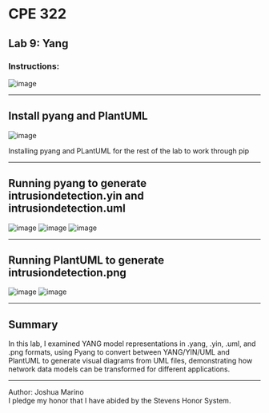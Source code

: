 
# CPE 322
## Lab 9: Yang
### Instructions:
![image](https://github.com/user-attachments/assets/4e673110-a9fc-40c6-9aee-33d1fe27ebf4)




---

## Install pyang and PlantUML
![image](https://github.com/user-attachments/assets/a3ef7039-a151-4c73-982c-088732ee5a9d)

Installing pyang and PLantUML for the rest of the lab to work through pip

---

## Running pyang to generate intrusiondetection.yin and intrusiondetection.uml
![image](https://github.com/user-attachments/assets/755ac545-ac76-4c46-9b14-6c6e664beefa)
![image](https://github.com/user-attachments/assets/9877edbc-49b0-44d6-beea-7c3f8e350917)
![image](https://github.com/user-attachments/assets/c7693f2c-21ca-44f0-9312-b658886c3349)


---

## Running PlantUML to generate intrusiondetection.png
![image](https://github.com/user-attachments/assets/68914e06-aa87-47e8-82ba-801b64891d25)
![image](https://github.com/user-attachments/assets/8f98e1ac-f5f6-4383-9829-c519887ddde9)


--- 

## Summary
In this lab, I examined YANG model representations in .yang, .yin, .uml, and .png formats, using Pyang to convert between YANG/YIN/UML and PlantUML to generate visual diagrams from UML files, demonstrating how network data models can be transformed for different applications.

---
Author: Joshua Marino </br>
I pledge my honor that I have abided by the Stevens Honor System.


